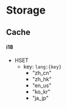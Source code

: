 # Storage

## Cache

#### i18
- HSET
  - key: `lang:{key}`
    - "zh_cn"
    - "zh_hk"
    - "en_us"
    - "ko_kr"
    - "ja_jp"